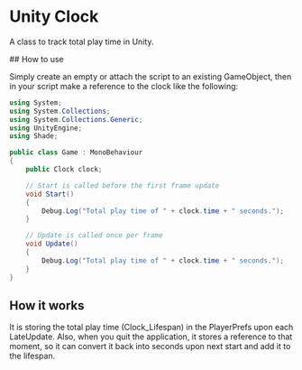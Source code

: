 # Unity Clock
A class to track total play time in Unity.

## How to use

Simply create an empty or attach the script to an existing GameObject, then in your script make a reference to the clock like the following:

```csharp
using System;
using System.Collections;
using System.Collections.Generic;
using UnityEngine;
using Shade;

public class Game : MonoBehaviour
{
    public Clock clock;

    // Start is called before the first frame update
    void Start()
    {
        Debug.Log("Total play time of " + clock.time + " seconds.");
    }

    // Update is called once per frame
    void Update()
    {
        Debug.Log("Total play time of " + clock.time + " seconds.");
    }
}
```

## How it works

It is storing the total play time (Clock_Lifespan) in the PlayerPrefs upon each LateUpdate. Also, when you quit the application, it stores a reference to that moment, so it can convert it back into seconds upon next start and add it to the lifespan.
